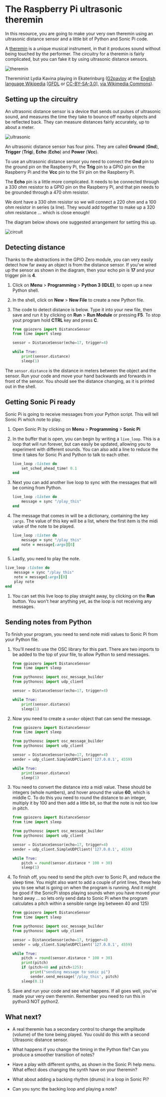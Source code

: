 # The Raspberry Pi ultrasonic theremin

In this resource, you are going to make your very own theremin using an ultrasonic distance sensor and a little bit of Python and Sonic Pi code.

A [theremin](https://en.wikipedia.org/wiki/Theremin) is a unique musical instrument, in that it produces sound without being touched by the performer. The circuitry for a theremin is fairly complicated, but you can fake it by using ultrasonic distance sensors.

![theremin](https://upload.wikimedia.org/wikipedia/commons/c/c5/Lydia_kavina.jpg)
	
Thereminist Lydia Kavina playing in Ekaterinburg (<a href="https://en.wikipedia.org/wiki/User:G2pavlov" class="extiw" title="en:User:G2pavlov">G2pavlov</a> at the <a href="https://en.wikipedia.org/wiki/" class="extiw" title="w:">English language Wikipedia</a> [<a href="http://www.gnu.org/copyleft/fdl.html">GFDL</a> or <a href="http://creativecommons.org/licenses/by-sa/3.0/"> CC-BY-SA-3.0</a>], <a href="https://commons.wikimedia.org/wiki/File%3ALydia_kavina.jpg">via Wikimedia Commons</a>).

## Setting up the circuitry

An ultrasonic distance sensor is a device that sends out pulses of ultrasonic sound, and measures the time they take to bounce off nearby objects and be reflected back. They can measure distances fairly accurately, up to about a meter.

![ultrasonic](images/Ultrasonic_Distance_Sensor.png)

An ultrasonic distance sensor has four pins. They are called **Ground** (**Gnd**), **Trigger** (**Trig**), **Echo** (**Echo**) and **Power** (**Vcc**).

To use an ultrasonic distance sensor you need to connect the **Gnd** pin to the ground pin on the Raspberry Pi, the **Trig** pin to a GPIO pin on the Raspberry Pi and the **Vcc** pin to the 5V pin on the Raspberry Pi.

The **Echo** pin is a little more complicated. It needs to be connected through a 330 ohm resistor to a GPIO pin on the Raspberry Pi, and that pin needs to be grounded through a 470 ohm resistor.

We dont have a 330 ohm resistor so we will connect a 220 ohm and a 100 ohm resistor in series (a line). They would add together to make up a 320 ohm resistance ... which is close enough!

The diagram below shows one suggested arrangement for setting this up.

![circuit](images/ultrasonic_rangefinder_bb.png)

## Detecting distance

Thanks to the abstractions in the GPIO Zero module, you can very easily detect how far away an object is from the distance sensor. If you've wired up the sensor as shown in the diagram, then your echo pin is **17** and your trigger pin is **4**.

1. Click on **Menu** > **Programming** > **Python 3 (IDLE)**, to open up a new Python shell.
1. In the shell, click on **New** > **New File** to create a new Python file.
1. The code to detect distance is below. Type it into your new file, then save and run it by clicking on **Run** > **Run Module** or pressing **F5**.  To stop yout program hold **CTRL** key and press **C**.

	```python
	from gpiozero import DistanceSensor
	from time import sleep

	sensor = DistanceSensor(echo=17, trigger=4)

	while True:
		print(sensor.distance)
		sleep(1)
	```

The `sensor.distance` is the distance in meters between the object and the sensor. Run your code and move your hand backwards and forwards in front of the sensor. You should see the distance changing, as it is printed out in the shell.

## Getting Sonic Pi ready

Sonic Pi is going to receive messages from your Python script. This will tell Sonic Pi which note to play.

1. Open Sonic Pi by clicking on **Menu** > **Programming** > **Sonic Pi**
1. In the buffer that is open, you can begin by writing a `live_loop`. This is a loop that will run forever, but can easily be updated, allowing you to experiment with different sounds. You can also add a line to reduce the time it takes for Sonic Pi and Python to talk to each other.

	```ruby
	live_loop :listen do
		set_sched_ahead_time! 0.1
	end
	```

1. Next you can add another live loop to sync with the messages that will be coming from Python.

	```ruby
	live_loop :listen do
		message = sync "/play_this"
	end
	```

1. The message that comes in will be a dictionary, containing the key `:args`. The value of this key will be a list, where the first item is the midi value of the note to be played.

	```ruby
	live_loop :listen do
		message = sync "/play_this"
		note = message[:args][0]
	end
	```

1. Lastly, you need to play the note.

```ruby
live_loop :listen do
    message = sync "/play_this"
	note = message[:args][0]
	play note
end
```

1. You can set this live loop to play straight away, by clicking on the **Run** button. You won't hear anything yet, as the loop is not receiving any messages.

## Sending notes from Python

To finish your program, you need to send note midi values to Sonic Pi from your Python file.

1. You'll need to use the OSC library for this part. There are two imports to be added to the top of your file, to allow Python to send messages.

	```python
	from gpiozero import DistanceSensor
	from time import sleep

	from pythonosc import osc_message_builder
	from pythonosc import udp_client

	sensor = DistanceSensor(echo=17, trigger=4)

	while True:
		print(sensor.distance)
		sleep(1)
	```

1. Now you need to create a `sender` object that can send the message.

	```python
	from gpiozero import DistanceSensor
	from time import sleep

	from pythonosc import osc_message_builder
	from pythonosc import udp_client

	sensor = DistanceSensor(echo=17, trigger=4)
	sender = udp_client.SimpleUDPClient('127.0.0.1', 4559)

	while True:
		print(sensor.distance)
		sleep(1)
	```

1. You need to convert the distance into a midi value. These should be integers (whole numbers), and hover around the value **60**, which is middle C. To do this you need to round the distance to an integer, multiply it by 100 and then add a little bit, so that the note is not too low in pitch.

	```python
	from gpiozero import DistanceSensor
	from time import sleep

	from pythonosc import osc_message_builder
	from pythonosc import udp_client

	sensor = DistanceSensor(echo=17, trigger=4)
	sender = udp_client.SimpleUDPClient('127.0.0.1', 4559)

	while True:
		pitch = round(sensor.distance * 100 + 30)
		sleep(1)
	```

1. To finish off, you need to send the pitch over to Sonic Pi, and reduce the sleep time.  You might also want to add a couple of print lines, these help you to see what is going on when the program is running.  And it might be good if the SonicPi stops playing sounds when you have moved your hand away ... so lets only send data to Sonic Pi when the program calculates a pitch within a sensible range (eg between 40 and 125)

	```python
	from gpiozero import DistanceSensor
	from time import sleep

	from pythonosc import osc_message_builder
	from pythonosc import udp_client

	sensor = DistanceSensor(echo=17, trigger=4)
	sender = udp_client.SimpleUDPClient('127.0.0.1', 4559)

	while True:
		pitch = round(sensor.distance * 100 + 30)
		print(pitch)
		if (pitch>40 and pitch<125):
			print("sending message to sonic pi")
			sender.send_message('/play_this', pitch)
		sleep(0.1)
	```

1. Save and run your code and see what happens. If all goes well, you've made your very own theremin.
Remember you need to run this in python3 NOT python2.

## What next?

- A real theremin has a secondary control to change the amplitude (volume) of the tone being played. You could do this with a second Ultrasonic distance sensor.

- What happens if you change the timing in the Python file? Can you produce a smoother transition of notes?

- Have a play with different synths, as shown in the Sonic Pi help menu. What effect does changing the synth have on your theremin?

- What about adding a backing rhythm (drums) in a loop in Sonic Pi?

- Can you sync the backing loop and playing a note?

